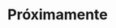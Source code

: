 ---
title: Próximamente
description: En un futuro planeo trabajar en esta página.
unlisted: true
---